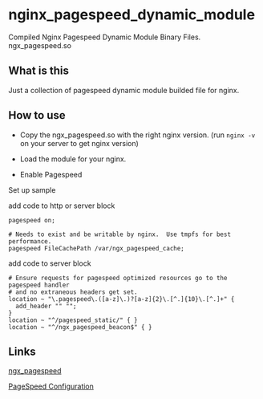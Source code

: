 # nginx_pagespeed_dynamic_module
Compiled Nginx Pagespeed Dynamic Module Binary Files. ngx_pagespeed.so

## What is this

Just a collection of pagespeed dynamic module builded file for nginx.


## How to use

* Copy the ngx_pagespeed.so with the right nginx version. (run `nginx -v` on your server to get nginx version)

* Load the module for your nginx.  

* Enable Pagespeed 

Set up sample

add code to http or server block
```
pagespeed on;

# Needs to exist and be writable by nginx.  Use tmpfs for best performance.
pagespeed FileCachePath /var/ngx_pagespeed_cache;
```

add code to server block
```
# Ensure requests for pagespeed optimized resources go to the pagespeed handler
# and no extraneous headers get set.
location ~ "\.pagespeed\.([a-z]\.)?[a-z]{2}\.[^.]{10}\.[^.]+" {
  add_header "" "";
}
location ~ "^/pagespeed_static/" { }
location ~ "^/ngx_pagespeed_beacon$" { }
```


## Links

[ngx_pagespeed](https://github.com/pagespeed/ngx_pagespeed)

[PageSpeed Configuration](https://modpagespeed.com/doc/configuration)


